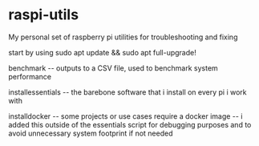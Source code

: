 # raspi-utils
My personal set of raspberry pi utilities for troubleshooting and fixing

start by using sudo apt update && sudo apt full-upgrade!

benchmark -- outputs to a CSV file, used to benchmark system performance

installessentials -- the barebone software that i install on every pi i work with

installdocker -- some projects or use cases require a docker image -- i added this outside of the essentials script for debugging purposes and to avoid unnecessary system footprint if not needed
